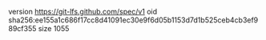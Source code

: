 version https://git-lfs.github.com/spec/v1
oid sha256:ee155a1c686f17cc8d41091ec30e9f6d05b1153d7d1b525ceb4cb3ef989cf355
size 1055
